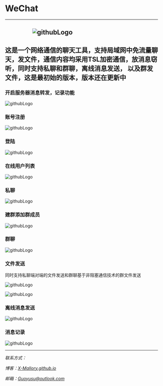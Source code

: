 # WeChat
---
                                  ![githubLogo](./效果/程序.PNG "Wechat")      
---                          
这是一个网络通信的聊天工具，支持局域网中免流量聊天，发文件，通信内容均采用TSL加密通信，放消息窃听，同时支持私聊和群聊，离线消息发送，
以及群发文件，这是最初始的版本，版本还在更新中
---

### 开启服务器消息转发，记录功能

![githubLogo](./效果/服务器开启.PNG "服务器开启")

### 账号注册

![githubLogo](./效果/注册.PNG "注册")

### 登陆

![githubLogo](./效果/登陆.PNG "登陆")

### 在线用户列表

![githubLogo](./效果/用户登陆机广播消息窗口.PNG "用户登陆机广播消息窗口")

### 私聊

![githubLogo](./效果/私聊实现.PNG "私聊")

### 建群添加群成员

![githubLogo](./效果/群聊添加群成员.PNG "群聊添加群成员")

### 群聊

![githubLogo](./效果/群聊天.PNG "群聊")

### 文件发送

同时支持私聊端对端的文件发送和群聊基于非阻塞通信技术的群文件发送

![githubLogo](./效果/私发文件1.PNG "文件发送")

![githubLogo](./效果/文件传输.PNG "文件发送")

### 离线消息发送

![githubLogo](./效果/发送离线消息.PNG "离线消息")

### 消息记录

![githubLogo](./效果/服务器消息记录.PNG "记录")


***

*联系方式：*    

*博客：[X-Mallory.github.io](https://x-mallory.github.io/)*    

*邮箱：Guoyusu@outlook.com*

